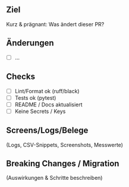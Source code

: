 ## Ziel
Kurz & prägnant: Was ändert dieser PR?

## Änderungen
- [ ] …

## Checks
- [ ] Lint/Format ok (ruff/black)
- [ ] Tests ok (pytest)
- [ ] README / Docs aktualisiert
- [ ] Keine Secrets / Keys

## Screens/Logs/Belege
(Logs, CSV-Snippets, Screenshots, Messwerte)

## Breaking Changes / Migration
(Auswirkungen & Schritte beschreiben)